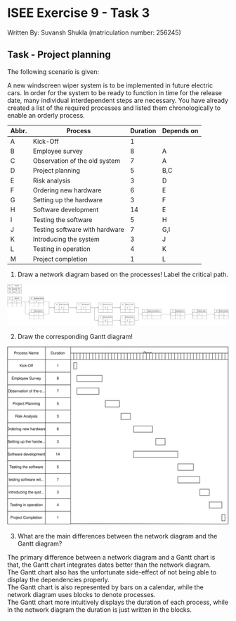 # ISEE Exercise 9 - Task 3

Written By: Suvansh Shukla (matriculation number: 256245)

## Task - Project planning

The following scenario is given:

A new windscreen wiper system is to be implemented in future electric cars. In order for the system to be ready to function in time for the release date, many individual interdependent steps are necessary. You have already created a list of the required processes and listed them chronologically to enable an orderly process.

| Abbr. | Process                        | Duration | Depends on |
| ----- | ------------------------------ | -------- | ---------- |
| A     | Kick-Off                       | 1        |            | 
| B     | Employee survey                | 8        | A          |
| C     | Observation of the old system  | 7 	    | A          |
| D     | Project planning               | 5 	    | B,C        |
| E     | Risk analysis                  | 3 	    | D          |
| F     | Ordering new hardware          | 6 	    | E          |
| G     | Setting up the hardware        | 3 	    | F          |
| H     | Software development           | 14 	    | E          |
| I     | Testing the software           | 5 	    | H          |
| J     | Testing software with hardware | 7 	    | G,I        |
| K     | Introducing the system         | 3 	    | J          |
| L     | Testing in operation           | 4 	    | K          |
| M     | Project completion             | 1 	    | L          |

1. Draw a network diagram based on the processes! Label the critical path.

![network diagram](./precedence_diagram.svg)

2. Draw the corresponding Gantt diagram!

![Gantt Chart](./gantt.svg)

3. What are the main differences between the network diagram and the Gantt diagram?

The primary difference between a network diagram and a Gantt chart is that, the Gantt chart integrates dates better than the network diagram.   
The Gantt chart also has the unfortunate side-effect of not being able to display the dependencies properly.    
The Gantt chart is also represented by bars on a calendar, while the network diagram uses blocks to denote processes.   
The Gantt chart more intuitively displays the duration of each process, while in the network diagram the duration is just written in the blocks.    

